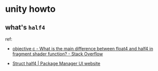 # unity howto

## what's `half4`

ref:

- [objective c - What is the main difference between float4 and half4 in fragment shader function? - Stack Overflow](https://stackoverflow.com/questions/51317417/what-is-the-main-difference-between-float4-and-half4-in-fragment-shader-function)

- [Struct half4 | Package Manager UI website](https://docs.unity3d.com/Packages/com.unity.mathematics@1.1/api/Unity.Mathematics.half4.html)

